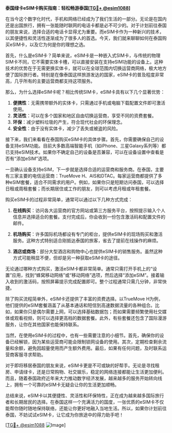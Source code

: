 **泰国绿卡eSIM卡购买指南：轻松畅游泰国[[TG💪+ @esim1088](https://t.me/s/esim1088)]**

在当今这个数字化时代，手机和网络已经成为了我们生活的一部分。无论是在国内还是出国旅行，拥有一张能随时联网的电话卡都是必不可少的。对于计划前往泰国的朋友来说，选择合适的电话卡显得尤为重要。而eSIM卡作为一种新兴的技术，以其便捷性和灵活性逐渐成为了很多人的首选。今天，我们就来聊聊如何在泰国购买eSIM卡，以及它为何是你的理想之选。

首先，什么是eSIM卡？简单来说，eSIM卡是一种嵌入式SIM卡，与传统的物理SIM卡不同，它不需要实体卡槽，可以直接安装在支持eSIM功能的设备上。这种技术的优势在于无需更换实体卡，就可以在全球范围内切换运营商网络，极大地方便了国际旅行者。特别是在像泰国这样旅游发达的国家，eSIM卡的普及程度非常高，几乎所有的主要运营商都支持这项服务。

那么，为什么选择eSIM卡呢？相比传统SIM卡，eSIM卡具有以下几个显著优势：

1. **便携性**：无需携带额外的实体卡，只需通过手机或电脑下载配置文件即可激活使用。
2. **灵活性**：可以在多个国家和地区自由切换运营商，享受不同的资费套餐。
3. **环保**：减少塑料垃圾的产生，符合现代社会的环保理念。
4. **安全性**：由于没有实体卡，减少了丢失或被盗的风险。

接下来，我们来看看在泰国购买eSIM卡的具体步骤。首先，你需要确保自己的设备支持eSIM功能。目前大多数高端智能手机（如iPhone、三星Galaxy系列等）都已支持eSIM技术。如果你不确定自己的设备是否兼容，可以在设备设置中查看是否有“添加eSIM”选项。

一旦确认设备支持eSIM，下一步就是选择合适的运营商和服务商。在泰国，主要有三家主要的电信运营商：TrueMove H、AIS和DTAC。每家运营商都提供了多种eSIM套餐，适合不同需求的用户。例如，如果你只是短期访问泰国，可以选择日租或周租套餐；而长期居住或工作的朋友，则可以考虑月租或年租套餐。

购买eSIM卡的过程非常简单，通常可以通过以下几种方式完成：

1. **在线购买**：访问各大运营商的官方网站或第三方服务平台，按照提示输入个人信息并选择适合的套餐。支付完成后，你会收到一份包含激活码和配置文件的邮件。
   
2. **机场购买**：许多国际机场都设有专门的柜台，提供eSIM卡的现场购买和激活服务。这种方式特别适合刚抵达泰国的旅客，省去了提前在线操作的麻烦。

3. **酒店或商场**：部分大型酒店和购物中心也提供eSIM卡的销售服务。虽然这种方式可能稍显不便，但却是另一种获取eSIM卡的途径。

无论通过哪种方式购买，激活eSIM卡都非常简单。通常只需打开手机上的“设置”应用，找到“蜂窝移动网络”或“移动网络”选项，然后选择“添加eSIM”。接着输入收到的激活码，按照屏幕提示完成配置即可。整个过程通常只需几分钟，非常快捷。

除了购买流程简单外，eSIM卡还提供了丰富的资费选择。以TrueMove H为例，他们提供的eSIM套餐涵盖了从基本通话和短信到高速数据流量的各种组合。比如，如果你只是偶尔需要上网，可以选择基础数据包；而如果需要频繁使用社交媒体或观看视频，则可以选择更高档的数据套餐。此外，有些套餐还包含了国际漫游服务，让你在其他国家也能保持联系。

当然，在使用eSIM卡的过程中，也有一些需要注意的小细节。首先，确保你的设备已经解锁，因为某些运营商可能会限制锁网设备的使用。其次，定期检查剩余流量和余额，避免因超量使用而产生额外费用。最后，如果有任何问题，及时联系运营商客服寻求帮助。

对于即将移居泰国的朋友来说，eSIM卡更是不可或缺的好帮手。无论是寻找租房、申请绿卡，还是日常购物、社交娱乐，稳定的网络连接都能让生活更加便利。而且，随着泰国政府近年来大力推动数字经济发展，越来越多的服务开始转向线上，拥有一个可靠的eSIM卡无疑会让你的生活更加顺畅。

总结来说，eSIM卡以其便捷性、灵活性和环保特性，正在成为越来越多国际旅行者和长期居民的选择。在泰国这样一个充满活力的国度，一张优质的eSIM卡不仅能帮你随时随地保持联络，还能让你更好地融入当地生活。所以，如果你计划前往泰国，不妨试试eSIM卡，让它成为你旅途中的得力助手吧！

[[TG💪+ @esim1088](https://t.me/s/esim1088) ![Image](https://i.postimg.cc/4NQfJmqS/Snipaste-2025-05-13-00-14-12.png)]